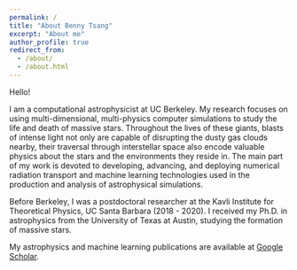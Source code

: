 ```yaml
---
permalink: /
title: "About Benny Tsang"
excerpt: "About me"
author_profile: true
redirect_from: 
  - /about/
  - /about.html
---
```


Hello!

I am a computational astrophysicist at UC Berkeley. My research focuses on using multi-dimensional, multi-physics computer simulations to study the life and death of massive stars.
Throughout the lives of these giants, blasts of intense light not only are capable of disrupting the dusty gas clouds nearby, their traversal through interstellar space also encode valuable physics about the stars and the environments they reside in.
The main part of my work is devoted to developing, advancing, and deploying numerical radiation transport and machine learning technologies used in the production and analysis of astrophysical simulations.

Before Berkeley, I was a postdoctoral researcher at the Kavli Institute for Theoretical Physics, UC Santa Barbara (2018 - 2020). I received my Ph.D. in astrophysics from the University of Texas at Austin, studying the formation of massive stars. 

My astrophysics and machine learning publications are available at [Google Scholar](https://scholar.google.com/citations?user=nGVc2BAAAAAJ&hl=en).
